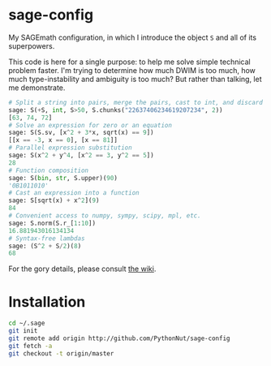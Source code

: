 sage-config
===========

My SAGEmath configuration, in which I introduce the object `S` and all of its superpowers.

This code is here for a single purpose: to help me solve simple technical problem faster. I'm trying to determine how much DWIM is too much, how much type-instability and ambiguity is too much? But rather than talking, let me demonstrate.

```python
# Split a string into pairs, merge the pairs, cast to int, and discard below 50
sage: S(+S, int, S>50, S.chunks("22637406234619207234", 2))
[63, 74, 72]
# Solve an expression for zero or an equation
sage: S(S.sv, [x^2 + 3*x, sqrt(x) == 9])
[[x == -3, x == 0], [x == 81]]
# Parallel expression substitution
sage: S(x^2 + y^4, [x^2 == 3, y^2 == 5])
28
# Function composition
sage: S(bin, str, S.upper)(90)
'0B1011010'
# Cast an expression into a function
sage: S[sqrt(x) + x^2](9)
84
# Convenient access to numpy, sympy, scipy, mpl, etc.
sage: S.norm(S.r_[1:10])
16.881943016134134
# Syntax-free lambdas
sage: (S^2 + S/2)(8)
68
```

For the gory details, please consult [the wiki](https://github.com/PythonNut/sage-config/wiki).

Installation
============
```bash
cd ~/.sage
git init
git remote add origin http://github.com/PythonNut/sage-config
git fetch -a
git checkout -t origin/master
```
